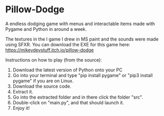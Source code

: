 # Pillow-Dodge
A endless dodging game with menus and interactable items made with Pygame and Python in around a week.

The textures in the I game I drew in MS paint and the sounds were made using SFXR.
You can download the EXE for this game here: https://mikeydevstuff.itch.io/pillow-dodge

Instructions on how to play (from the source):
1. Download the latest version of Python onto your PC
2. Go into your terminal and type "pip install pygame" or "pip3 install pygame" if you are on Linux.
3. Download the source code.
4. Extract it.
5. Go into the extracted folder and in there click the folder "src".
6. Double-click on "main.py", and that should launch it.
7. Enjoy it!
